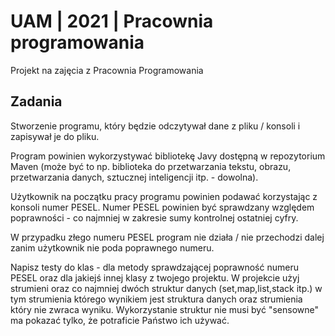 # UAM | 2021 | Pracownia programowania
Projekt na zajęcia z Pracownia Programowania

## Zadania

Stworzenie programu, który będzie odczytywał dane z pliku / konsoli i zapisywał je do pliku.

Program powinien wykorzystywać bibliotekę Javy dostępną w repozytorium Maven (może być to np. biblioteka do przetwarzania tekstu, obrazu, przetwarzania danych, sztucznej inteligencji itp. - dowolna).

Użytkownik na początku pracy programu powinien podawać korzystając z konsoli numer PESEL. Numer PESEL powinien być sprawdzany względem poprawności - co najmniej w zakresie sumy kontrolnej ostatniej cyfry.

W przypadku złego numeru PESEL program nie działa / nie przechodzi dalej zanim użytkownik nie poda poprawnego numeru.

Napisz testy do klas - dla metody sprawdzającej poprawność numeru PESEL oraz dla jakiejś innej klasy z twojego projektu. W projekcie użyj strumieni oraz co najmniej dwóch struktur danych (set,map,list,stack itp.) w tym strumienia którego wynikiem jest struktura danych oraz strumienia który nie zwraca wyniku. Wykorzystanie struktur nie musi być "sensowne" ma pokazać tylko, że potraficie Państwo ich używać.
